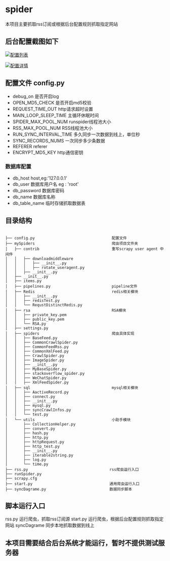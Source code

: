 # spider
本项目主要抓取rss订阅或根据后台配置规则抓取指定网站

## 后台配置截图如下

[![配置列表](http://img.tobabel.cn/2016/06/08/spider_list.png)](http://img.tobabel.cn/2016/06/08/spider_list.png)

[![配置详情](http://img.tobabel.cn/2016/06/08/spider_detail.png)](http://img.tobabel.cn/2016/06/08/spider_detail.png)


## 配置文件 config.py
-  debug_on                是否开启log
-  OPEN_MD5_CHECK          是否开启md5校验
-  REQUEST_TIME_OUT        http请求超时设置 
-  MAIN_LOOP_SLEEP_TIME    主循环休眠时间
-  SPIDER_MAX_POOL_NUM     runspider线程池大小  
-  RSS_MAX_POOL_NUM        RSS线程池大小
-  RUN_SYNC_INTERVAL_TIME  多久同步一次数据到线上，单位秒
-  SYNC_RECORDS_NUMS       一次同步多少条数据
-  REFERER                 referer
-  ENCRYPT_MD5_KEY         http通信密钥
  
### 数据库配置
 -  db_host                 host,eg:'127.0.0.1'
 -  db_user                 数据库用户名 eg : 'root'
 -  db_password             数据库密码
 -  db_name                 数据库名称
 -  db_table_name           临时存储抓取数据表 



## 目录结构

```

├── config.py                                  配置文件
├── mySpiders                                  爬虫项目文件夹
│   ├── contrib                                重写scrapy user agent 中间件
│   │   ├── downloadmiddleware
│   │   │   ├── __init__.py
│   │   │   ├── rotate_useragent.py
│   │   ├── __init__.py
│   ├── __init__.py
│   ├── items.py
│   ├── pipelines.py                           pipeline文件
│   ├── Redis                                  redis相关模块
│   │   ├── __init__.py
│   │   ├── redisTest.py
│   │   └── RequstDistinctRedis.py
│   ├── rsa                                    RSA模块
│   │   ├── private_key.pem
│   │   ├── public_key.pem
│   │   └── RSA.py
│   ├── settings.py
│   ├── spiders                                爬虫具体实现
│   │   ├── BaseFeed.py
│   │   ├── CommonCrawlSpider.py
│   │   ├── CommonFeedRss.py
│   │   ├── CommonXmlFeed.py
│   │   ├── CrawlSpider.py
│   │   ├── ImageSpider.py
│   │   ├── __init__.py
│   │   ├── MyBaseSpider.py
│   │   ├── stackoverflow_spider.py
│   │   ├── WeChatSpider.py
│   │   ├── XmlFeedSpider.py
│   ├── sql                                    mysql相关模块
│   │   ├── AactiveRecord.py
│   │   ├── connect.py
│   │   ├── __init__.py
│   │   ├── mysql.py
│   │   ├── syncCrawlInfos.py
│   │   └── test.py
│   └── utils                                  小助手模块
│       ├── CollectionHelper.py
│       ├── convert.py
│       ├── hash.py
│       ├── http.py
│       ├── httpRequest.py
│       ├── http_test.py
│       ├── __init__.py
│       ├── iterable2string.py
│       ├── log.py
│       └── time.py
├── rss.py                                    rss爬虫运行入口
├── runSpider.py
├── scrapy.cfg
├── start.py                                  通用爬虫运行入口
├── syncDagrame.py                            数据同步脚本

```  


## 脚本运行入口
  rss.py       运行爬虫，抓取rss订阅源
  start.py     运行爬虫，根据后台配置规则抓取指定网站
  syncDagrame  同步本地抓取数据到线上
  

## 本项目需要结合后台系统才能运行，暂时不提供测试服务器

